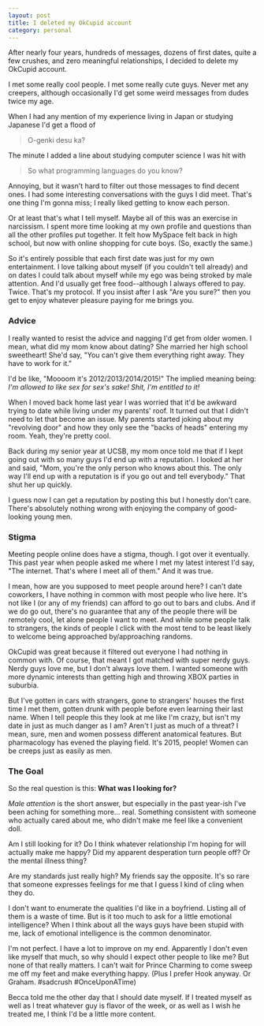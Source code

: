 ```yaml
---
layout: post
title: I deleted my OkCupid account
category: personal
---
```


After nearly four years, hundreds of messages, dozens of first dates, quite a few crushes, and zero meaningful relationships, I decided to delete my OkCupid account.

I met some really cool people. I met some really cute guys. Never met any creepers, although occasionally I'd get some weird messages from dudes twice my age.

When I had any mention of my experience living in Japan or studying Japanese I'd get a flood of 

>O-genki desu ka?

The minute I added a line about studying computer science I was hit with

>So what programming languages do you know?

Annoying, but it wasn't hard to filter out those messages to find decent ones. I had some interesting conversations with the guys I did meet. That's one thing I'm gonna miss; I really liked getting to know each person.

Or at least that's what I tell myself. Maybe all of this was an exercise in narcissism. I spent more time looking at my own profile and questions than all the other profiles put together. It felt how MySpace felt back in high school, but now with online shopping for cute boys. (So, exactly the same.)

So it's entirely possible that each first date was just for my own entertainment. I love talking about myself (if you couldn't tell already) and on dates I could talk about myself while my ego was being stroked by male attention. And I'd usually get free food--although I always offered to pay. Twice. That's my protocol. If you insist after I ask "Are you sure?" then you get to enjoy whatever pleasure paying for me brings you.

<h3 class="anchor" id="advice">Advice</h3>

I really wanted to resist the advice and nagging I'd get from older women. I mean, what did my mom know about dating? She married her high school sweetheart! She'd say, "You can't give them everything right away. They have to work for it."

I'd be like, "Moooom it's 2012/2013/2014/2015!" The implied meaning being: *I'm allowed to like sex for sex's sake! Shit, I'm entitled to it!*

When I moved back home last year I was worried that it'd be awkward trying to date while living under my parents' roof. It turned out that I didn't need to let that become an issue. My parents started joking about my "revolving door" and how they only see the "backs of heads" entering my room. Yeah, they're pretty cool.

Back during my senior year at UCSB, my mom once told me that if I kept going out with so many guys I'd end up with a reputation. I looked at her and said, "Mom, you're the only person who knows about this. The only way I'll end up with a reputation is if you go out and tell everybody." That shut her up quickly.

I guess now I can get a reputation by posting this but I honestly don't care. There's absolutely nothing wrong with enjoying the company of good-looking young men. 

<h3 class="anchor" id="stigma">Stigma</h3>

Meeting people online does have a stigma, though. I got over it eventually. This past year when people asked me where I met my latest interest I'd say, "The internet. That's where I meet all of them." And it was true.

I mean, how are you supposed to meet people around here? I can't date coworkers, I have nothing in common with most people who live here. It's not like I (or any of my friends) can afford to go out to bars and clubs. And if we do go out, there's no guarantee that any of the people there will be remotely cool, let alone people I want to meet. And while some people talk to strangers, the kinds of people I click with the most tend to be least likely to welcome being approached by/approaching randoms. 

OkCupid was great because it filtered out everyone I had nothing in common with. Of course, that meant I got matched with super nerdy guys. Nerdy guys love me, but I don't always love them. I wanted someone with more dynamic interests than getting high and throwing XBOX parties in suburbia.

But I've gotten in cars with strangers, gone to strangers' houses the first time I met them, gotten drunk with people before even learning their last name. When I tell people this they look at me like I'm crazy, but isn't my date in just as much danger as I am? Aren't I just as much of a threat? I mean, sure, men and women possess different anatomical features. But pharmacology has evened the playing field. It's 2015, people! Women can be creeps just as easily as men.

<h3 class="anchor" id="the-goal">The Goal</h3>

So the real question is this: **What was I looking for?**

*Male attention* is the short answer, but especially in the past year-ish I've been aching for something more... real. Something consistent with someone who actually cared about me, who didn't make me feel like a convenient doll.

Am I still looking for it? Do I think whatever relationship I'm hoping for will actually make me happy? Did my apparent desperation turn people off? Or the mental illness thing?

Are my standards just really high? My friends say the opposite. It's so rare that someone expresses feelings for me that I guess I kind of cling when they do.

I don't want to enumerate the qualities I'd like in a boyfriend. Listing all of them is a waste of time. But is it too much to ask for a little emotional intelligence? When I think about all the ways guys have been stupid with me, lack of emotional intelligence is the common denominator.

I'm not perfect. I have a lot to improve on my end. Apparently I don't even like myself that much, so why should I expect other people to like me? But none of that really matters. I can't wait for Prince Charming to come sweep me off my feet and make everything happy. (Plus I prefer Hook anyway. Or Graham. #sadcrush #OnceUponATime)

Becca told me the other day that I should date myself. If I treated myself as well as I treat whatever guy is flavor of the week, or as well as I wish he treated me, I think I'd be a little more content.